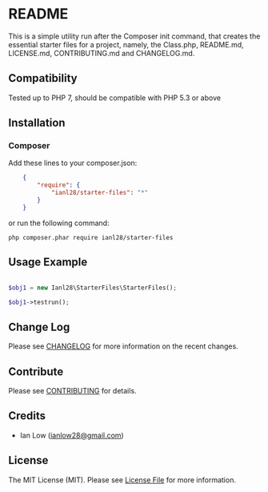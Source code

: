 README
======

This is a simple utility run after the Composer init command, that creates the essential starter files for a project, namely, the Class.php, README.md, LICENSE.md, CONTRIBUTING.md and CHANGELOG.md.

## Compatibility

Tested up to PHP 7, should be compatible with PHP 5.3 or above

## Installation

### Composer
Add these lines to your composer.json:
```json
    {
        "require": {
            "ianl28/starter-files": "*"
        }
    }
```
or run the following command:

    php composer.phar require ianl28/starter-files

## Usage Example

```php

$obj1 = new Ianl28\StarterFiles\StarterFiles();

$obj1->testrun();

```

## Change Log

Please see [CHANGELOG](CHANGELOG.md) for more information on the recent changes.

## Contribute

Please see [CONTRIBUTING](CONTRIBUTING.md) for details.

## Credits

- Ian Low (ianlow28@gmail.com)

## License

The MIT License (MIT). Please see [License File](LICENSE.md) for more information.
